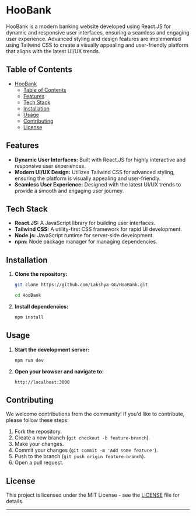 # HooBank

HooBank is a modern banking website developed using React.JS for dynamic and responsive user interfaces, ensuring a seamless and engaging user experience. Advanced styling and design features are implemented using Tailwind CSS to create a visually appealing and user-friendly platform that aligns with the latest UI/UX trends.

## Table of Contents

- [HooBank](#hoobank)
  - [Table of Contents](#table-of-contents)
  - [Features](#features)
  - [Tech Stack](#tech-stack)
  - [Installation](#installation)
  - [Usage](#usage)
  - [Contributing](#contributing)
  - [License](#license)

## Features

- **Dynamic User Interfaces:** Built with React.JS for highly interactive and responsive user experiences.
- **Modern UI/UX Design:** Utilizes Tailwind CSS for advanced styling, ensuring the platform is visually appealing and user-friendly.
- **Seamless User Experience:** Designed with the latest UI/UX trends to provide a smooth and engaging user journey.

## Tech Stack

- **React.JS:** A JavaScript library for building user interfaces.
- **Tailwind CSS:** A utility-first CSS framework for rapid UI development.
- **Node.js:** JavaScript runtime for server-side development.
- **npm:** Node package manager for managing dependencies.

## Installation

1. **Clone the repository:**
   ```bash
   git clone https://github.com/Lakshya-GG/HooBank.git
   ```

   ```bash
   cd HooBank
   ```

2. **Install dependencies:**
   ```bash
   npm install
   ```

## Usage

1. **Start the development server:**
   ```bash
   npm run dev
   ```

2. **Open your browser and navigate to:**
   ```
   http://localhost:3000
   ```

## Contributing

We welcome contributions from the community! If you'd like to contribute, please follow these steps:

1. Fork the repository.
2. Create a new branch (`git checkout -b feature-branch`).
3. Make your changes.
4. Commit your changes (`git commit -m 'Add some feature'`).
5. Push to the branch (`git push origin feature-branch`).
6. Open a pull request.

## License

This project is licensed under the MIT License - see the [LICENSE](LICENSE) file for details.

---
